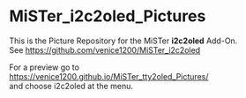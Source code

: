 # MiSTer_i2c2oled_Pictures
This is the Picture Repository for the MiSTer **i2c2oled** Add-On.  
See https://github.com/venice1200/MiSTer_i2c2oled  
  
For a preview go to  
https://venice1200.github.io/MiSTer_tty2oled_Pictures/  
and choose i2c2oled at the menu.  
